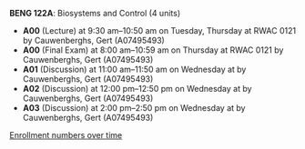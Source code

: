**BENG 122A**: Biosystems and Control (4 units)

- **A00** (Lecture) at 9:30 am–10:50 am on Tuesday, Thursday at RWAC 0121 by Cauwenberghs, Gert (A07495493)
- **A00** (Final Exam) at 8:00 am–10:59 am on Thursday at RWAC 0121 by Cauwenberghs, Gert (A07495493)
- **A01** (Discussion) at 11:00 am–11:50 am on Wednesday at   by Cauwenberghs, Gert (A07495493)
- **A02** (Discussion) at 12:00 pm–12:50 pm on Wednesday at   by Cauwenberghs, Gert (A07495493)
- **A03** (Discussion) at 2:00 pm–2:50 pm on Wednesday at   by Cauwenberghs, Gert (A07495493)

[Enrollment numbers over time](./BENG122A.tsv)
